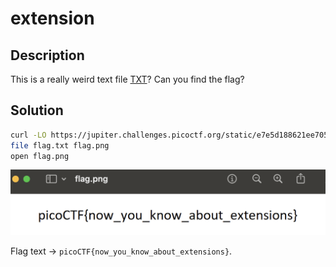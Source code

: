 # extension

## Description

This is a really weird text file [TXT](https://jupiter.challenges.picoctf.org/static/e7e5d188621ee705ceeb0452525412ef/flag.txt)? Can you find the flag?

## Solution

```sh
curl -LO https://jupiter.challenges.picoctf.org/static/e7e5d188621ee705ceeb0452525412ef/flag.txt
file flag.txt flag.png
open flag.png
```

![flag](image.png)

Flag text -> `picoCTF{now_you_know_about_extensions}`.
